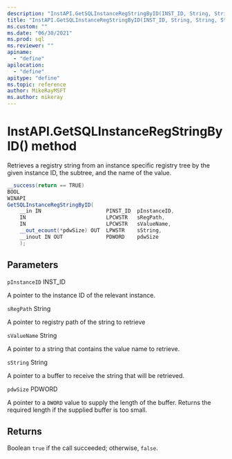 ```yaml
---
description: "InstAPI.GetSQLInstanceRegStringByID(INST_ID, String, String, StringBuilder, UInt32) "
title: "InstAPI.GetSQLInstanceRegStringByID(INST_ID, String, String, StringBuilder, UInt32)  | Microsoft Docs"
ms.custom: ""
ms.date: "06/30/2021"
ms.prod: sql
ms.reviewer: ""
apiname: 
  - "define"
apilocation: 
  - "define"
apitype: "define"
ms.topic: reference
author: MikeRayMSFT
ms.author: mikeray
---
```


# InstAPI.GetSQLInstanceRegStringByID() method

Retrieves a registry string from an instance specific registry tree by the given instance ID, the subtree, and the name of the value.

```csharp
__success(return == TRUE)
BOOL
WINAPI
GetSQLInstanceRegStringByID(
    __in IN                     PINST_ID  pInstanceID,
    IN                          LPCWSTR   sRegPath,
    IN                          LPCWSTR   sValueName,
    __out_ecount(*pdwSize) OUT  LPWSTR    sString,
    __inout IN OUT              PDWORD    pdwSize
    );
```

## Parameters
`pInstanceID` INST_ID

A pointer to the instance ID of the relevant instance.

`sRegPath` String

A pointer to registry path of the string to retrieve

`sValueName` String

A pointer to a string that contains the value name to retrieve.

`sString` String

A pointer to a buffer to receive the string that will be retrieved.

`pdwSize` PDWORD

A pointer to a `DWORD` value to supply the length of the buffer. Returns the required length if the supplied buffer is too small.

## Returns

Boolean
   `true` if the call succeeded; otherwise, `false`.